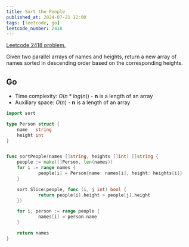 ```yaml
---
title: Sort the People
published_at: 2024-07-21 12:00
tags: [leetcode, go]
leetcode_number: 2418
---
```


[Leetcode 2418 problem.](https://leetcode.com/problems/sort-the-people/)

Given two parallel arrays of names and heights, return a new array of names
sorted in descending order based on the corresponding heights.

## Go

- Time complexity: $O(n*log(n))$ - **n** is a length of an array
- Auxiliary space: $O(n)$ - **n** is a length of an array

```go
import sort

type Person struct {
	name   string
	height int
}


func sortPeople(names []string, heights []int) []string {
	people := make([]Person, len(names))
	for i := range names {
			people[i] = Person{name: names[i], height: heights[i]}
	}

	sort.Slice(people, func (i, j int) bool {
			return people[i].height > people[j].height
	})

	for i, person := range people {
			names[i] = person.name
	}

	return names
}
```
